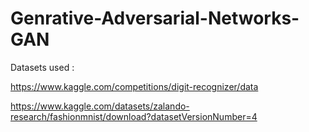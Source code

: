 # Genrative-Adversarial-Networks-GAN

Datasets used : 

https://www.kaggle.com/competitions/digit-recognizer/data

https://www.kaggle.com/datasets/zalando-research/fashionmnist/download?datasetVersionNumber=4
